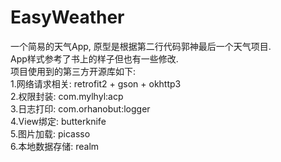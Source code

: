 # EasyWeather
一个简易的天气App, 原型是根据第二行代码郭神最后一个天气项目.<br />
App样式参考了书上的样子但也有一些修改.<br />
项目使用到的第三方开源库如下:<br />
1.网络请求相关: retrofit2 + gson + okhttp3<br />
2.权限封装: com.mylhyl:acp<br />
3.日志打印: com.orhanobut:logger<br />
4.View绑定: butterknife<br />
5.图片加载: picasso<br />
6.本地数据存储: realm<br />
